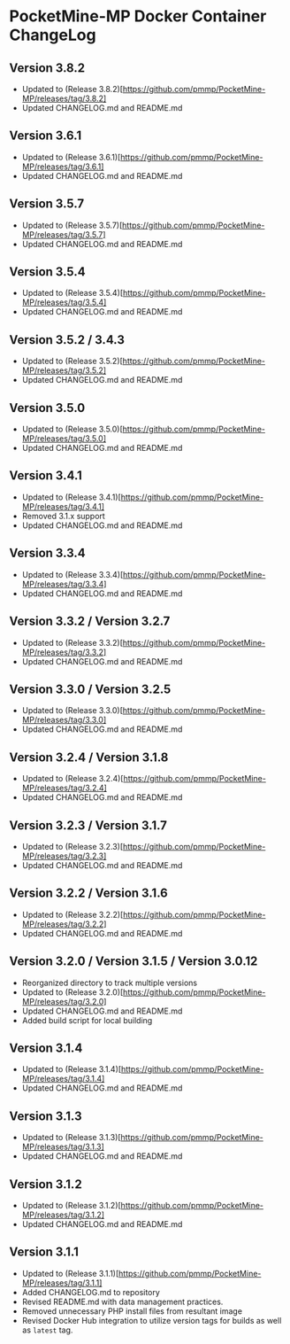 # PocketMine-MP Docker Container ChangeLog

## Version 3.8.2

- Updated to (Release 3.8.2)[https://github.com/pmmp/PocketMine-MP/releases/tag/3.8.2]
- Updated CHANGELOG.md and README.md

## Version 3.6.1

- Updated to (Release 3.6.1)[https://github.com/pmmp/PocketMine-MP/releases/tag/3.6.1]
- Updated CHANGELOG.md and README.md


## Version 3.5.7

- Updated to (Release 3.5.7)[https://github.com/pmmp/PocketMine-MP/releases/tag/3.5.7]
- Updated CHANGELOG.md and README.md


## Version 3.5.4

- Updated to (Release 3.5.4)[https://github.com/pmmp/PocketMine-MP/releases/tag/3.5.4]
- Updated CHANGELOG.md and README.md


## Version 3.5.2 / 3.4.3

- Updated to (Release 3.5.2)[https://github.com/pmmp/PocketMine-MP/releases/tag/3.5.2]
- Updated CHANGELOG.md and README.md


## Version 3.5.0

- Updated to (Release 3.5.0)[https://github.com/pmmp/PocketMine-MP/releases/tag/3.5.0]
- Updated CHANGELOG.md and README.md

## Version 3.4.1

- Updated to (Release 3.4.1)[https://github.com/pmmp/PocketMine-MP/releases/tag/3.4.1]
- Removed 3.1.x support
- Updated CHANGELOG.md and README.md


## Version 3.3.4

- Updated to (Release 3.3.4)[https://github.com/pmmp/PocketMine-MP/releases/tag/3.3.4]
- Updated CHANGELOG.md and README.md


## Version 3.3.2 / Version 3.2.7

- Updated to (Release 3.3.2)[https://github.com/pmmp/PocketMine-MP/releases/tag/3.3.2]
- Updated CHANGELOG.md and README.md


## Version 3.3.0 / Version 3.2.5

- Updated to (Release 3.3.0)[https://github.com/pmmp/PocketMine-MP/releases/tag/3.3.0]
- Updated CHANGELOG.md and README.md


## Version 3.2.4 / Version 3.1.8

- Updated to (Release 3.2.4)[https://github.com/pmmp/PocketMine-MP/releases/tag/3.2.4]
- Updated CHANGELOG.md and README.md


## Version 3.2.3 / Version 3.1.7

- Updated to (Release 3.2.3)[https://github.com/pmmp/PocketMine-MP/releases/tag/3.2.3]
- Updated CHANGELOG.md and README.md

## Version 3.2.2 / Version 3.1.6

- Updated to (Release 3.2.2)[https://github.com/pmmp/PocketMine-MP/releases/tag/3.2.2]
- Updated CHANGELOG.md and README.md


## Version 3.2.0 / Version 3.1.5 / Version 3.0.12

- Reorganized directory to track multiple versions
- Updated to (Release 3.2.0)[https://github.com/pmmp/PocketMine-MP/releases/tag/3.2.0]
- Updated CHANGELOG.md and README.md
- Added build script for local building

## Version 3.1.4

- Updated to (Release 3.1.4)[https://github.com/pmmp/PocketMine-MP/releases/tag/3.1.4]
- Updated CHANGELOG.md and README.md

## Version 3.1.3

- Updated to (Release 3.1.3)[https://github.com/pmmp/PocketMine-MP/releases/tag/3.1.3]
- Updated CHANGELOG.md and README.md

## Version 3.1.2

- Updated to (Release 3.1.2)[https://github.com/pmmp/PocketMine-MP/releases/tag/3.1.2]
- Updated CHANGELOG.md and README.md


## Version 3.1.1

- Updated to (Release 3.1.1)[https://github.com/pmmp/PocketMine-MP/releases/tag/3.1.1]
- Added CHANGELOG.md to repository
- Revised README.md with data management practices.
- Removed unnecessary PHP install files from resultant image
- Revised Docker Hub integration to utilize version tags for builds as well as `latest` tag.
